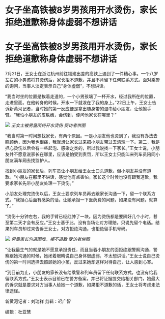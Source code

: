 # 女子坐高铁被8岁男孩用开水烫伤，家长拒绝道歉称身体虚弱不想讲话

# 女子坐高铁被8岁男孩用开水烫伤，家长拒绝道歉称身体虚弱不想讲话

7月21日，王女士在浙江杭州前往福建出差的高铁上遇到了一件糟心事。一个八岁左右的小男孩将其烫伤后，家长拒不道歉，并且不肯留下任何联系方式。面对乘警的询问，当事人淡定表示自己“身体虚弱”，不想讲话。

“我当时坐的位置是挨着走道的，一个小男孩端了一杯开水，经过我所在的位置，走进里面。在他转身的时候，开水一下就泼在了我的身上。”22日上午，王女士告诉新黄河记者，当时她的第一反应便是拿出随身带的湿巾给小朋友，让他擦手臂。“我怕小朋友的皮肤嫩，会伤到，便问他家长在哪里？”

![](https://inews.gtimg.com/om_bt/OVMD2BiZ4rcHeQdCe53ewbuTkTQrYfkcS7_lpR0RcfZjoAA/1000)
_王女士被男童所持开水烫伤 受访者供图_

“我当时第一时间想找家长，有两个原因。一是小朋友他也烫到了，我没有办法去照顾他，因为我也很痛，我就想让家长过来把小朋友带过去清理一下。第二，我是担心烫伤以后会有一些起泡、感染之类的，所以我说找一下家长。”王女士说，小朋友并不愿意说家长在哪里，应该是怕受到责罚，所以王女士只能叫来列车员陪同小朋友满车厢去找监护人。

找到小朋友的家长后，列车员让小朋友给王女士口头道歉，但小朋友并没有道歉。“小朋友在那里不讲话，感觉他有点害怕。家长这个时候也没有跟我道歉，我要求家长先带小朋友处理一下烫伤。”

小朋友处理完烫伤以后，王女士要求列车员再去跟家长沟通一下，留一个联系方式。“我担心后面有感染的话，让她承担一下医药费的问题，如果没有问题，就算了。”

“烫伤十分钟左右，我的手臂已经红肿了一块，因为烫伤都是要隔好几个小时，甚至第二天才会有反应。”王女士基于此，没有当场让对方理赔，只说先留个电话。结果列车员却过来告诉王女士，对方拒绝沟通，也拒绝留手机号码。

![](https://inews.gtimg.com/om_bt/O4Z3bvgnupHIzrL5zt7C-V7nVvefNOqArPaCSUIBG20J4AA/1000)
_男童家长沟通困难，拒不道歉 受访者供图_

“让我最生气的就是她不愿意承担责任，而且当着小朋友的面拒绝跟警察沟通，警察跟她沟通的时候，她闭着眼睛说自己身体很虚弱，不太想讲话。”王女士说自己烫伤的第一时间选择去照顾她的小孩，反过来她却这样对待自己，让人感到心寒。

“到目前为止，小朋友的家长没有给乘警和列车员留下任何联系方式，也没有给我留联系方式。”王女士表示目前已在警方备案，并已将证据提交给相关部门，她最大的诉求就是要求对方当事人给她一个道歉，如果拒不道歉的话，王女士将考虑走法律途径。

新黄河记者：刘瑞祥 剪辑：迟广智

编辑：杜亚慧

